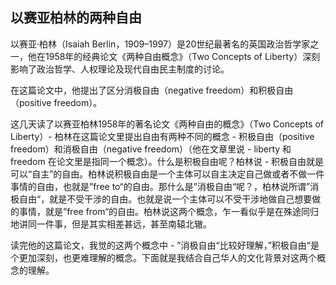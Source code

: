 ## 以赛亚柏林的两种自由

以赛亚·柏林（Isaiah Berlin，1909–1997）是20世纪最著名的英国政治哲学家之一，他在1958年的经典论文《两种自由概念》（Two Concepts of Liberty）深刻影响了政治哲学、人权理论及现代自由民主制度的讨论。

在这篇论文中，他提出了区分消极自由（negative freedom）和积极自由（positive freedom）。

这几天读了以赛亚柏林1958年的著名论文《两种自由的概念》（Two Concepts of Liberty）- 柏林在这篇论文里提出自由有两种不同的概念 - 积极自由（positive freedom）和消极自由（negative freedom）（他在文章里说 - liberty 和 freedom 在论文里是指同一个概念）。什么是积极自由呢？柏林说 - 积极自由就是可以“自主”的自由。柏林说积极自由是一个主体可以自主决定自己做或者不做一件事情的自由，也就是”free to“的自由。那什么是”消极自由“呢？，柏林说所谓”消极自由“，就是不受干涉的自由。也就是说一个主体可以不受干涉地做自己想要做的事情，就是”free from“的自由。柏林说这两个概念，乍一看似乎是在殊途同归地讲同一件事，但是其实相差甚远，甚至南辕北辙。

读完他的这篇论文，我觉的这两个概念中 - ”消极自由“比较好理解，”积极自由“是个更加深刻，也更难理解的概念。下面就是我结合自己华人的文化背景对这两个概念的理解。


